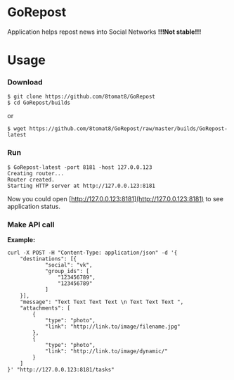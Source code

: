 # GoRepost

Application helps repost news into Social Networks **!!!Not stable!!!**

# Usage

### Download
    $ git clone https://github.com/8tomat8/GoRepost
    $ cd GoRepost/builds

or
    
    $ wget https://github.com/8tomat8/GoRepost/raw/master/builds/GoRepost-latest
### Run
    $ GoRepost-latest -port 8181 -host 127.0.0.123
    Creating router...
    Router created.
    Starting HTTP server at http://127.0.0.123:8181
Now you could open [http://127.0.0.123:8181](http://127.0.0.123:8181) to see application status.

### Make API call
**Example:**

    curl -X POST -H "Content-Type: application/json" -d '{
        "destinations": [{
                "social": "vk",
                "group_ids": [
                    "123456789",
                    "123456789"
                ]
        }],
        "message": "Text Text Text Text \n Text Text Text ",
        "attachments": [
            {
                "type": "photo",
                "link": "http://link.to/image/filename.jpg"
            },
            {
                "type": "photo",
                "link": "http://link.to/image/dynamic/"
            }
        ]
    }' "http://127.0.0.123:8181/tasks" 
